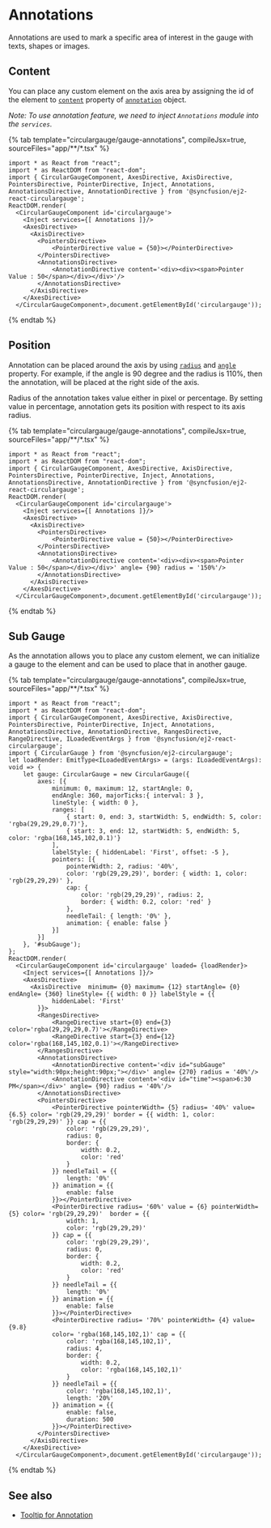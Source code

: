# Annotations

Annotations are used to mark a specific area of interest in the gauge with texts, shapes or images.

## Content

You can place any custom element on the axis area by assigning the id of the element to
[`content`](../api/circular-gauge/annotation/#content-string) property of
[`annotation`](../api/circular-gauge/annotation/) object.

*Note: To use annotation feature, we need to inject `Annotations` module into the `services`.*

{% tab template="circulargauge/gauge-annotations", compileJsx=true, sourceFiles="app/**/*.tsx" %}

```tsx
import * as React from "react";
import * as ReactDOM from "react-dom";
import { CircularGaugeComponent, AxesDirective, AxisDirective, PointersDirective, PointerDirective, Inject, Annotations, AnnotationsDirective, AnnotationDirective } from '@syncfusion/ej2-react-circulargauge';
ReactDOM.render(
  <CircularGaugeComponent id='circulargauge'>
    <Inject services={[ Annotations ]}/>
    <AxesDirective>
      <AxisDirective>
        <PointersDirective>
            <PointerDirective value = {50}></PointerDirective>
        </PointersDirective>
        <AnnotationsDirective>
            <AnnotationDirective content='<div><div><span>Pointer Value : 50</span></div></div>'/>
        </AnnotationsDirective>
      </AxisDirective>
    </AxesDirective>
  </CircularGaugeComponent>,document.getElementById('circulargauge'));

```

{% endtab %}

## Position

Annotation can be placed around the axis by using [`radius`](../api/circular-gauge/annotation/#radius-string)
and [`angle`](../api/circular-gauge/annotation/#angle-number) property.
For example, if the angle is 90 degree and the radius is 110%, then the annotation, will be placed at the right side of the axis.

Radius of the annotation takes value either in pixel or percentage.
By setting value in percentage, annotation gets its position with respect to its axis radius.

{% tab template="circulargauge/gauge-annotations", compileJsx=true, sourceFiles="app/**/*.tsx" %}

```tsx
import * as React from "react";
import * as ReactDOM from "react-dom";
import { CircularGaugeComponent, AxesDirective, AxisDirective, PointersDirective, PointerDirective, Inject, Annotations, AnnotationsDirective, AnnotationDirective } from '@syncfusion/ej2-react-circulargauge';
ReactDOM.render(
  <CircularGaugeComponent id='circulargauge'>
    <Inject services={[ Annotations ]}/>
    <AxesDirective>
      <AxisDirective>
        <PointersDirective>
            <PointerDirective value = {50}></PointerDirective>
        </PointersDirective>
        <AnnotationsDirective>
            <AnnotationDirective content='<div><div><span>Pointer Value : 50</span></div></div>' angle= {90} radius = '150%'/>
        </AnnotationsDirective>
      </AxisDirective>
    </AxesDirective>
  </CircularGaugeComponent>,document.getElementById('circulargauge'));

```

{% endtab %}

## Sub Gauge

As the annotation allows you to place any custom element,
we can initialize a gauge to the element and can be used to place that in another gauge.

{% tab template="circulargauge/gauge-annotations", compileJsx=true, sourceFiles="app/**/*.tsx" %}

```tsx
import * as React from "react";
import * as ReactDOM from "react-dom";
import { CircularGaugeComponent, AxesDirective, AxisDirective, PointersDirective, PointerDirective, Inject, Annotations, AnnotationsDirective, AnnotationDirective, RangesDirective, RangeDirective, ILoadedEventArgs } from '@syncfusion/ej2-react-circulargauge';
import { CircularGauge } from '@syncfusion/ej2-circulargauge';
let loadRender: EmitType<ILoadedEventArgs> = (args: ILoadedEventArgs): void => {
    let gauge: CircularGauge = new CircularGauge({
        axes: [{
            minimum: 0, maximum: 12, startAngle: 0,
            endAngle: 360, majorTicks:{ interval: 3 },
            lineStyle: { width: 0 },
            ranges: [
                { start: 0, end: 3, startWidth: 5, endWidth: 5, color: 'rgba(29,29,29,0.7)'},
                { start: 3, end: 12, startWidth: 5, endWidth: 5, color: 'rgba(168,145,102,0.1)'}
            ],
            labelStyle: { hiddenLabel: 'First', offset: -5 },
            pointers: [{
                pointerWidth: 2, radius: '40%',
                color: 'rgb(29,29,29)', border: { width: 1, color: 'rgb(29,29,29)' },
                cap: {
                    color: 'rgb(29,29,29)', radius: 2,
                    border: { width: 0.2, color: 'red' }
                },
                needleTail: { length: '0%' },
                animation: { enable: false }
            }]
        }]
    }, '#subGauge');
};
ReactDOM.render(
  <CircularGaugeComponent id='circulargauge' loaded= {loadRender}>
    <Inject services={[ Annotations ]}/>
    <AxesDirective>
      <AxisDirective  minimum= {0} maximum= {12} startAngle= {0} endAngle= {360} lineStyle= {{ width: 0 }} labelStyle = {{
            hiddenLabel: 'First'
        }}>
        <RangesDirective>
            <RangeDirective start={0} end={3} color='rgba(29,29,29,0.7)'></RangeDirective>
            <RangeDirective start={3} end={12} color='rgba(168,145,102,0.1)'></RangeDirective>
        </RangesDirective>
        <AnnotationsDirective>
            <AnnotationDirective content='<div id="subGauge" style="width:90px;height:90px;"></div>' angle= {270} radius = '40%'/>
            <AnnotationDirective content='<div id="time"><span>6:30 PM</span></div>' angle= {90} radius = '40%'/>
        </AnnotationsDirective>
        <PointersDirective>
            <PointerDirective pointerWidth= {5} radius= '40%' value= {6.5} color= 'rgb(29,29,29)' border = {{ width: 1, color: 'rgb(29,29,29)' }} cap = {{
                color: 'rgb(29,29,29)',
                radius: 0,
                border: {
                    width: 0.2,
                    color: 'red'
                }
            }} needleTail = {{
                length: '0%'
            }} animation = {{
                enable: false
            }}></PointerDirective>
            <PointerDirective radius= '60%' value = {6} pointerWidth= {5} color= 'rgb(29,29,29)'  border = {{
                width: 1,
                color: 'rgb(29,29,29)'
            }} cap = {{
                color: 'rgb(29,29,29)',
                radius: 0,
                border: {
                    width: 0.2,
                    color: 'red'
                }
            }} needleTail = {{
                length: '0%'
            }} animation = {{
                enable: false
            }}></PointerDirective>
            <PointerDirective radius= '70%' pointerWidth= {4} value= {9.8}
            color= 'rgba(168,145,102,1)' cap = {{
                color: 'rgba(168,145,102,1)',
                radius: 4,
                border: {
                    width: 0.2,
                    color: 'rgba(168,145,102,1)'
                }
            }} needleTail = {{
                color: 'rgba(168,145,102,1)',
                length: '20%'
            }} animation = {{
                enable: false,
                duration: 500
            }}></PointerDirective>
        </PointersDirective>
      </AxisDirective>
    </AxesDirective>
  </CircularGaugeComponent>,document.getElementById('circulargauge'));

```

{% endtab %}

## See also

* [Tooltip for Annotation](https://ej2.syncfusion.com/documentation/circular-gauge/gauge-user-interaction/tooltip-for-ranges-and-annotations/)
